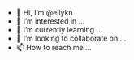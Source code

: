 - 👋 Hi, I’m @ellykn
- 👀 I’m interested in ...
- 🌱 I’m currently learning ...
- 💞️ I’m looking to collaborate on ...
- 📫 How to reach me ...

<!---
ellykn/ellykn is a ✨ special ✨ repository because its `README.md` (this file) appears on your GitHub profile.
You can click the Preview link to take a look at your changes.
--->
